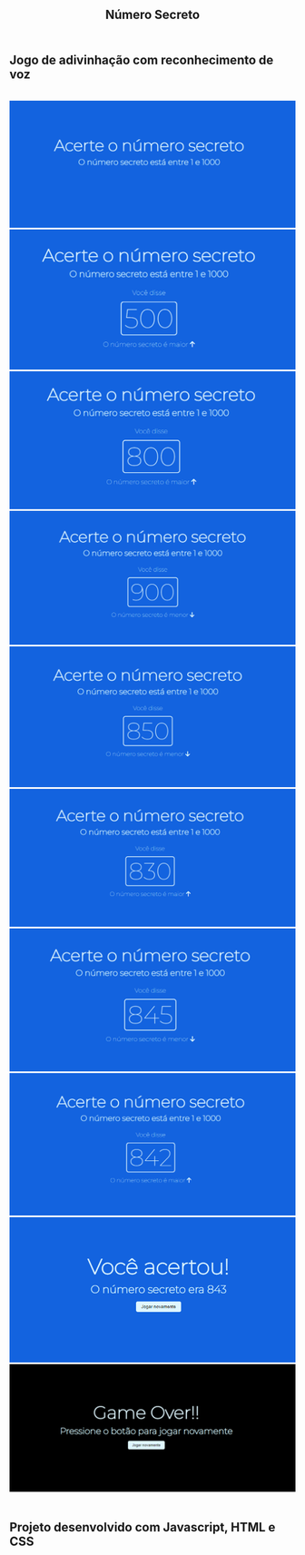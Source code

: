 ## <center>Número Secreto<br><br>

<h2>Jogo de adivinhação com reconhecimento de voz</h2><br>

<img src="img/tela-1.png">
<img src="img/tela-2.png">
<img src="img/tela-3.png">
<img src="img/tela-4.png">
<img src="img/tela-5.png">
<img src="img/tela-6.png">
<img src="img/tela-7.png">
<img src="img/tela-8.png">
<img src="img/tela-9.png">
<img src="img/tela-10.png">
<br>
<br>
<h2>Projeto desenvolvido com Javascript, HTML e CSS</h2>